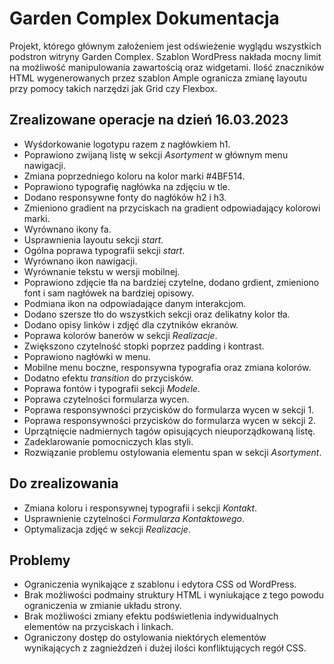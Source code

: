 # **Garden Complex Dokumentacja**

Projekt, którego głównym założeniem jest odświeżenie wyglądu wszystkich podstron witryny Garden Complex. Szablon WordPress nakłada mocny limit na możliwość manipulowania zawartością oraz widgetami. Ilość znaczników HTML wygenerowanych przez szablon Ample ogranicza zmianę layoutu przy pomocy takich narzędzi jak Grid czy Flexbox.

## **Zrealizowane operacje na dzień 16.03.2023**

-   Wyśdorkowanie logotypu razem z nagłówkiem h1.
-   Poprawiono zwijaną listę w sekcji _Asortyment_ w głównym menu nawigacji.
-   Zmiana poprzedniego koloru na kolor marki #4BF514.
-   Poprawiono typografię nagłówka na zdjęciu w tle.
-   Dodano responsywne fonty do nagłóków h2 i h3.
-   Zmieniono gradient na przyciskach na gradient odpowiadający kolorowi marki.
-   Wyrównano ikony fa.
-   Usprawnienia layoutu sekcji _start_.
-   Ogólna poprawa typografii sekcji _start_.
-   Wyrównano ikon nawigacji.
-   Wyrównanie tekstu w wersji mobilnej.
-   Poprawiono zdjęcie tła na bardziej czytelne, dodano grdient, zmieniono font i sam nagłówek na bardziej opisowy.
-   Podmiana ikon na odpowiadające danym interakcjom.
-   Dodano szersze tło do wszystkich sekcji oraz delikatny kolor tła.
-   Dodano opisy linków i zdjęć dla czytników ekranów.
-   Poprawa kolorów banerów w sekcji _Realizacje_.
-   Zwiększono czytelność stopki poprzez padding i kontrast.
-   Poprawiono nagłówki w menu.
-   Mobilne menu boczne, responsywna typografia oraz zmiana kolorów.
-   Dodatno efektu _transition_ do przycisków.
-   Poprawa fontów i typografii sekcji _Modele_.
-   Poprawa czytelności formularza wycen.
-   Poprawa responsywności przycisków do formularza wycen w sekcji 1.
-   Poprawa responsywności przycisków do formularza wycen w sekcji 2.
-   Uprzątnięcie nadmiernych tagów opisujących nieuporządkowaną listę.
-   Zadeklarowanie pomocniczych klas styli.
-   Rozwiązanie problemu ostylowania elementu span w sekcji _Asortyment_.

## **Do zrealizowania**

-   Zmiana koloru i responsywnej typografii i sekcji _Kontakt_.
-   Usprawnienie czytelności _Formularza Kontaktowego_.
-   Optymalizacja zdjęć w sekcji _Realizacje_.

## **Problemy**

-   Ograniczenia wynikające z szablonu i edytora CSS od WordPress.
-   Brak możliwości podmainy struktury HTML i wyniukające z tego powodu ograniczenia w zmianie układu strony.
-   Brak możliwości zmiany efektu podświetlenia indywidualnych elementów na przyciskach i linkach.
-   Ograniczony dostęp do ostylowania niektórych elementów wynikających z zagnieżdzeń i dużej ilości konfliktujących regół CSS.
